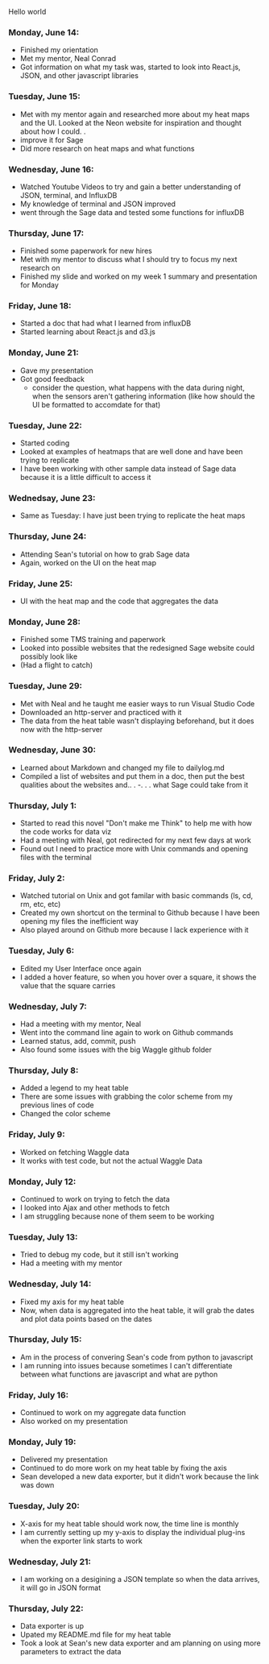 Hello world

### Monday, June 14: 
   - Finished my orientation 
   - Met my mentor, Neal Conrad
   - Got information on what my task was, started to look into React.js, JSON, and other javascript libraries 

### Tuesday, June 15: 
   - Met with my mentor again and researched more about my heat maps and the UI. Looked at the Neon website for inspiration and thought about how I could. . 
   - improve it for Sage 
   - Did more research on heat maps and what functions 
   
### Wednesday, June 16: 
   - Watched Youtube Videos to try and gain a better understanding of JSON, terminal, and InfluxDB 
   - My knowledge of terminal and JSON improved
   - went through the Sage data and tested some functions for influxDB

### Thursday, June 17: 
   - Finished some paperwork for new hires 
   - Met with my mentor to discuss what I should try to focus my next research on 
   - Finished my slide and worked on my week 1 summary and presentation for Monday
   
### Friday, June 18: 
   - Started a doc that had what I learned from influxDB
   - Started learning about React.js and d3.js 
   
### Monday, June 21: 
   - Gave my presentation 
   - Got good feedback
      - consider the question, what happens with the data during night, when the sensors aren't gathering information (like how should the UI be formatted to accomdate for that)
      
### Tuesday, June 22: 
   - Started coding
   - Looked at examples of heatmaps that are well done and have been trying to replicate
   - I have been working with other sample data instead of Sage data because it is a little difficult to access it
   
### Wednedsay, June 23: 
   - Same as Tuesday: I have just been trying to replicate the heat maps 
   
### Thursday, June 24: 
   - Attending Sean's tutorial on how to grab Sage data
   - Again, worked on the UI on the heat map
   
### Friday, June 25:
  - UI with the heat map and the code that aggregates the data
  
  
### Monday, June 28: 
  - Finished some TMS training and paperwork
  - Looked into possible websites that the redesigned Sage website could possibly look like 
  - (Had a flight to catch)

### Tuesday, June 29: 
  - Met with Neal and he taught me easier ways to run Visual Studio Code
  - Downloaded an http-server and practiced with it
  - The data from the heat table wasn't displaying beforehand, but it does now with the http-server
  
### Wednesday, June 30: 
   - Learned about Markdown and changed my file to dailylog.md
   - Compiled a list of websites and put them in a doc, then put the best qualities about the websites and.. . 
   -. . . what Sage could take from it 
   
### Thursday, July 1: 

   - Started to read this novel "Don't make me Think" to help me with how the code works for data viz 
   - Had a meeting with Neal, got redirected for my next few days at work
   - Found out I need to practice more with Unix commands and opening files with the terminal 
   
### Friday, July 2: 

   - Watched tutorial on Unix and got familar with basic commands (ls, cd, rm, etc, etc)
   - Created my own shortcut on the terminal to Github because I have been opening my files the inefficient way
   - Also played around on Github more because I lack experience with it 

<h3> Tuesday, July 6: </h3> 
<ul>
   <li>Edited my User Interface once again</li>
   <li>I added a hover feature, so when you hover over a square, it shows the value that the square carries </li>
   </ul>
   
  
<h3> Wednesday, July 7: </h3>
<ul>
<li>Had a meeting with my mentor, Neal </li>
<li>Went into the command line again to work on Github commands </li>
<li> Learned status, add, commit, push </li>
<li>Also found some issues with the big Waggle github folder </li>
</ul>

<h3> Thursday, July 8: </h3>
<ul>
   <li>Added a legend to my heat table</li>
   <li> There are some issues with grabbing the color scheme from my previous lines of code </li>
   <li> Changed the color scheme </li>
   </ul>
   
<h3> Friday, July 9: </h3>
<ul>
   <li> Worked on fetching Waggle data </li>
   <li> It works with test code, but not the actual Waggle Data </li>
   </ul>
   
<h3> Monday, July 12: </h3>
<ul>
   <li> Continued to work on trying to fetch the data </li>
   <li> I looked into Ajax and other methods to fetch </li>
   <li> I am struggling because none of them seem to be working </li>
   </ul>
   
<h3> Tuesday, July 13: </h3>
<ul>
   <li> Tried to debug my code, but it still isn't working </li>
   <li> Had a meeting with my mentor </li>
   </ul>
   
<h3> Wednesday, July 14: </h3>
   <ul>
      <li> Fixed my axis for my heat table </li>
      <li> Now, when data is aggregated into the heat table, it will grab the dates and plot data points based on the dates </li>
   </ul>
      
<h3> Thursday, July 15: </h3>
   <ul>
      <li> Am in the process of convering Sean's code from python to javascript </li>
      <li> I am running into issues because sometimes I can't differentiate between what functions are javascript and what are python </li> 
   </ul>
   
<h3> Friday, July 16: </h3>
   <ul> 
   <li>Continued to work on my aggregate data function </li> 
   <li> Also worked on my presentation </li>
   </ul>
   
<h3> Monday, July 19: </h3>
<ul>
   <li> Delivered my presentation </li>
   <li> Continued to do more work on my heat table by fixing the axis </li> 
   <li> Sean developed a new data exporter, but it didn't work because the link was down </li>
   </ul>
   
<h3> Tuesday, July 20: </h3>
<ul>
   <li> X-axis for my heat table should work now, the time line is monthly </li> 
   <li> I am currently setting up my y-axis to display the individual plug-ins when the exporter link starts to work </li> 
   </ul> 
   
<h3> Wednesday, July 21: </h3>
<ul> 
   <li> I am working on a desigining a JSON template so when the data arrives, it will go in JSON format </li> 
   </ul> 
   
<h3> Thursday, July 22: </h3>
<ul> 
   <li> Data exporter is up </li> 
   <li> Upated my README.md file for my heat table </li> 
   <li> Took a look at Sean's new data exporter and am planning on using more parameters to extract the data </li> 
   </ul>
   
   

